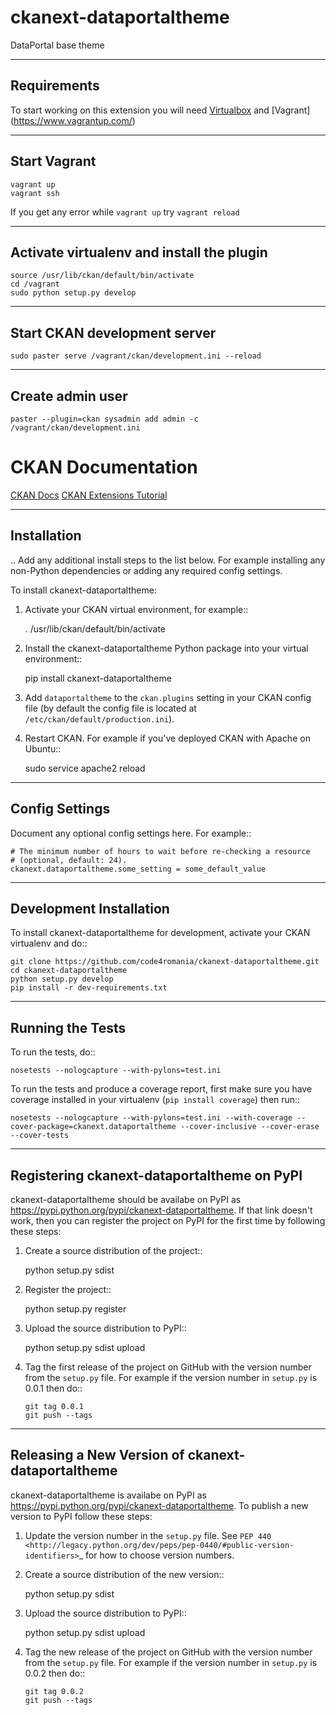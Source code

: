 ckanext-dataportaltheme
=============

DataPortal base theme


------------
Requirements
------------

To start working on this extension you will need [Virtualbox](https://www.virtualbox.org/) and [Vagrant] (https://www.vagrantup.com/)

-------------
Start Vagrant
-------------
```
vagrant up
vagrant ssh
```
If you get any error while `vagrant up` try `vagrant reload`

------------------------------------------
Activate virtualenv and install the plugin
------------------------------------------
```
source /usr/lib/ckan/default/bin/activate
cd /vagrant
sudo python setup.py develop
```

-----------------------------
Start CKAN development server
-----------------------------
```
sudo paster serve /vagrant/ckan/development.ini --reload
```

-----------------
Create admin user
-----------------
```
paster --plugin=ckan sysadmin add admin -c /vagrant/ckan/development.ini
```


# CKAN Documentation
[CKAN Docs](https://docs.ckan.org/en/2.8/)
[CKAN Extensions Tutorial](https://docs.ckan.org/en/2.8/extensions/tutorial.html)



------------
Installation
------------

.. Add any additional install steps to the list below.
   For example installing any non-Python dependencies or adding any required
   config settings.

To install ckanext-dataportaltheme:

1. Activate your CKAN virtual environment, for example::

     . /usr/lib/ckan/default/bin/activate

2. Install the ckanext-dataportaltheme Python package into your virtual environment::

     pip install ckanext-dataportaltheme

3. Add ``dataportaltheme`` to the ``ckan.plugins`` setting in your CKAN
   config file (by default the config file is located at
   ``/etc/ckan/default/production.ini``).

4. Restart CKAN. For example if you've deployed CKAN with Apache on Ubuntu::

     sudo service apache2 reload


---------------
Config Settings
---------------

Document any optional config settings here. For example::

    # The minimum number of hours to wait before re-checking a resource
    # (optional, default: 24).
    ckanext.dataportaltheme.some_setting = some_default_value


------------------------
Development Installation
------------------------

To install ckanext-dataportaltheme for development, activate your CKAN virtualenv and
do::

    git clone https://github.com/code4romania/ckanext-dataportaltheme.git
    cd ckanext-dataportaltheme
    python setup.py develop
    pip install -r dev-requirements.txt


-----------------
Running the Tests
-----------------

To run the tests, do::

    nosetests --nologcapture --with-pylons=test.ini

To run the tests and produce a coverage report, first make sure you have
coverage installed in your virtualenv (``pip install coverage``) then run::

    nosetests --nologcapture --with-pylons=test.ini --with-coverage --cover-package=ckanext.dataportaltheme --cover-inclusive --cover-erase --cover-tests


---------------------------------
Registering ckanext-dataportaltheme on PyPI
---------------------------------

ckanext-dataportaltheme should be availabe on PyPI as
https://pypi.python.org/pypi/ckanext-dataportaltheme. If that link doesn't work, then
you can register the project on PyPI for the first time by following these
steps:

1. Create a source distribution of the project::

     python setup.py sdist

2. Register the project::

     python setup.py register

3. Upload the source distribution to PyPI::

     python setup.py sdist upload

4. Tag the first release of the project on GitHub with the version number from
   the ``setup.py`` file. For example if the version number in ``setup.py`` is
   0.0.1 then do::

       git tag 0.0.1
       git push --tags


----------------------------------------
Releasing a New Version of ckanext-dataportaltheme
----------------------------------------

ckanext-dataportaltheme is availabe on PyPI as https://pypi.python.org/pypi/ckanext-dataportaltheme.
To publish a new version to PyPI follow these steps:

1. Update the version number in the ``setup.py`` file.
   See `PEP 440 <http://legacy.python.org/dev/peps/pep-0440/#public-version-identifiers>`_
   for how to choose version numbers.

2. Create a source distribution of the new version::

     python setup.py sdist

3. Upload the source distribution to PyPI::

     python setup.py sdist upload

4. Tag the new release of the project on GitHub with the version number from
   the ``setup.py`` file. For example if the version number in ``setup.py`` is
   0.0.2 then do::

       git tag 0.0.2
       git push --tags
